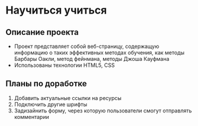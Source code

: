 # Научиться учиться

## Описание проекта
- Проект представляет собой веб-страницу, содержащую информацию о таких эффективных методах обучения, как методы Барбары Оакли, метод фейнмана, методы Джоша Кауфмана
- Использованы технологии HTML5, CSS


## Планы по доработке
1. Добавить актуальные ссылки на ресурсы 
2. Подключить другие шрифты
3. Задизайнить форму, через которую пользователи смогут отправлять комментарии